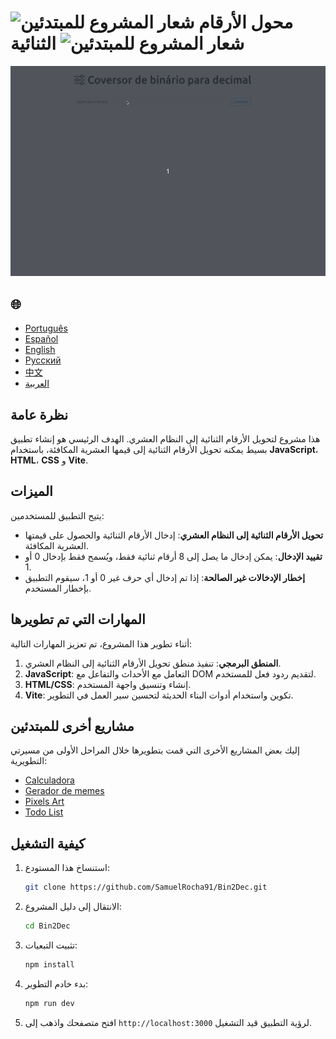 # ![شعار المشروع للمبتدئين](https://img.icons8.com/emoji/48/000000/star-emoji.png) محول الأرقام الثنائية ![شعار المشروع للمبتدئين](https://img.icons8.com/emoji/48/000000/star-emoji.png)

![عرض توضيحي](./gifs/conversor.gif)

<h2>🌐</h2>
<ul>
  <li><a href="https://github.com/SamuelRocha91/Bin2Dec" target="_blank">Português</a></li>
  <li><a href="https://github.com/SamuelRocha91/Bin2Dec/blob/main/README_es.md" target="_blank">Español</a></li>
  <li><a href="https://github.com/SamuelRocha91/Bin2Dec/blob/main/README_en.md" target="_blank">English</a></li>
  <li><a href="https://github.com/SamuelRocha91/Bin2Dec/blob/main/README_ru.md" target="_blank">Русский</a></li>
  <li><a href="https://github.com/SamuelRocha91/Bin2Dec/blob/main/README_ch.md" target="_blank">中文</a></li>
  <li><a href="https://github.com/SamuelRocha91/Bin2Dec/blob/main/README_ar.md" target="_blank">العربية</a></li>
</ul>

## نظرة عامة

هذا مشروع لتحويل الأرقام الثنائية إلى النظام العشري. الهدف الرئيسي هو إنشاء تطبيق بسيط يمكنه تحويل الأرقام الثنائية إلى قيمها العشرية المكافئة، باستخدام **JavaScript**، **HTML**، **CSS** و **Vite**.

## الميزات

يتيح التطبيق للمستخدمين:

- **تحويل الأرقام الثنائية إلى النظام العشري**: إدخال الأرقام الثنائية والحصول على قيمتها العشرية المكافئة.
- **تقييد الإدخال**: يمكن إدخال ما يصل إلى 8 أرقام ثنائية فقط، ويُسمح فقط بإدخال 0 أو 1.
- **إخطار الإدخالات غير الصالحة**: إذا تم إدخال أي حرف غير 0 أو 1، سيقوم التطبيق بإخطار المستخدم.

## المهارات التي تم تطويرها

أثناء تطوير هذا المشروع، تم تعزيز المهارات التالية:

1. **المنطق البرمجي**: تنفيذ منطق تحويل الأرقام الثنائية إلى النظام العشري.
2. **JavaScript**: التعامل مع الأحداث والتفاعل مع DOM لتقديم ردود فعل للمستخدم.
3. **HTML/CSS**: إنشاء وتنسيق واجهة المستخدم.
4. **Vite**: تكوين واستخدام أدوات البناء الحديثة لتحسين سير العمل في التطوير.

## مشاريع أخرى للمبتدئين

إليك بعض المشاريع الأخرى التي قمت بتطويرها خلال المراحل الأولى من مسيرتي التطويرية:

- [Calculadora](https://github.com/SamuelRocha91/calculator/blob/main/README_ar.md)
- [Gerador de memes](https://github.com/SamuelRocha91/memeGenerator/blob/main/README_ar.md)
- [Pixels Art](https://github.com/SamuelRocha91/PixelsArt/blob/main/README_ar.md)
- [Todo List](https://github.com/SamuelRocha91/TodoList/blob/main/README_ar.md)

## كيفية التشغيل

1. استنساخ هذا المستودع:
   ```bash
   git clone https://github.com/SamuelRocha91/Bin2Dec.git
   ```
2. الانتقال إلى دليل المشروع:
   ```bash
   cd Bin2Dec
   ```
3. تثبيت التبعيات:
   ```bash
   npm install
   ```
4. بدء خادم التطوير:
   ```bash
   npm run dev
   ```
5. افتح متصفحك واذهب إلى `http://localhost:3000` لرؤية التطبيق قيد التشغيل.
